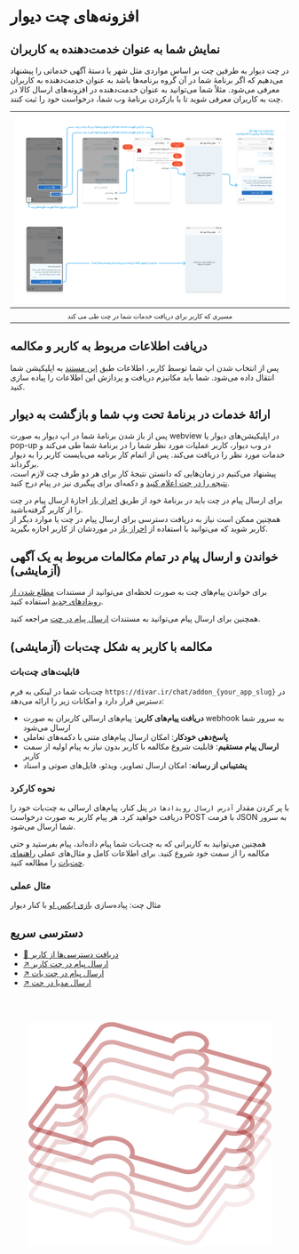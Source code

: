 # افزونه‌های چت دیوار

## نمایش شما به عنوان خدمت‌دهنده به کاربران

در چت دیوار به طرفین چت بر اساس مواردی مثل شهر یا دسته‌ٔ آگهی خدماتی را پیشنهاد می‌دهیم که اگر برنامهٔ شما در آن گروه برنامه‌ها باشد به عنوان خدمت‌دهنده به کاربران معرفی می‌شود.
مثلاً شما می‌توانید به عنوان خدمت‌دهنده در افزونه‌های ارسال کالا در چت به کاربران معرفی شوید تا با بازکردن برنامهٔ وب شما، درخواست خود را ثبت کنند.

|          ![مسیر ارائهٔ خدمات در چت](../static/img/chat-flow.png)          |
| :-----------------------------------------------------------------------: |
| <sub dir="rtl">مسیری که کاربر برای دریافت خدمات شما در چت طی می کند</sub> |

## دریافت اطلاعات مربوط به کاربر و مکالمه

پس از انتخاب شدن اپ شما توسط کاربر، اطلاعات طبق [این مستند](../management/ReadMe.md#انواع-انتفال-داده-در-تعاملات) به اپلیکیشن شما انتقال داده می‌شود. شما باید مکانیزم دریافت و پردازش این اطلاعات را پیاده سازی کنید.

## ارائهٔ خدمات در برنامهٔ تحت وب شما و بازگشت به دیوار

پس از باز شدن برنامهٔ شما در اپ دیوار به صورت webview در اپلیکیشن‌های دیوار یا pop-up در وب دیوار، کاربر عملیات مورد نظر شما را در برنامهٔ شما طی می‌کند و خدمات مورد نظر را دریافت می‌کند. پس از اتمام کار برنامه می‌بایست کاربر را به دیوار برگرداند.\
پیشنهاد می‌کنیم در زمان‌هایی که دانستن نتیجهٔ کار برای هر دو طرف چت لازم است، [نتیجه را در چت اعلام کنید][چت»ارسال پیام] و دکمه‌ای برای پیگیری نیز در پیام درج کنید.

برای ارسال پیام در چت باید در برنامهٔ خود از طریق [احراز باز](../oauth) اجازهٔ ارسال پیام در چت را از کاربر گرفته‌باشید. \
همچنین ممکن است نیاز به دریافت دسترسی برای ارسال پیام در چت یا موارد دیگر از کاربر شوید که می‌توانید با استفاده از [احراز باز](../oauth) در موردشان از کاربر اجازه بگیرید.

## خواندن و ارسال پیام در تمام مکالمات مربوط به یک آگهی (آزمایشی)

برای خواندن پیام‌های چت به صورت لحظه‌ای می‌توانید از مستندات [مطلع شدن از رویداد‌های جدید](../events) استفاده کنید.

همچنین برای ارسال پیام می‌توانید به مستندات [ارسال پیام در چت][چت»ارسال پیام] مراجعه کنید.

## مکالمه با کاربر به شکل چت‌بات (آزمایشی)

### قابلیت‌های چت‌بات

چت‌بات شما در لینکی به فرم `https://divar.ir/chat/addon_{your_app_slug}` در دسترس قرار دارد و امکانات زیر را ارائه می‌دهد:

- **دریافت پیام‌های کاربر**: پیام‌های ارسالی کاربران به صورت webhook به سرور شما ارسال می‌شود
- **پاسخ‌دهی خودکار**: امکان ارسال پیام‌های متنی با دکمه‌های تعاملی
- **ارسال پیام مستقیم**: قابلیت شروع مکالمه با کاربر بدون نیاز به پیام اولیه از سمت کاربر
- **پشتیبانی از رسانه**: امکان ارسال تصاویر، ویدئو، فایل‌های صوتی و اسناد

### نحوه کارکرد

با پر کردن مقدار `آدرس ارسال رویدادها` در پنل کنار، پیام‌های ارسالی به چت‌بات خود را دریافت خواهید کرد. هر پیام کاربر به صورت درخواست POST با فرمت JSON به سرور شما ارسال می‌شود.

همچنین می‌توانید به کاربرانی که به چت‌بات شما پیام داده‌اند، پیام بفرستید و حتی مکالمه را از سمت خود شروع کنید. برای اطلاعات کامل و مثال‌های عملی [راهنمای چت‌بات][راهنما » چت‌بات] را مطالعه کنید.

### مثال عملی

مثال چت: پیاده‌سازی
[بازی ایکس او](https://github.com/amirsalarsafaei/kenar-xo/tree/master)
با کنار دیوار

## دسترسی سریع

- [🔑 دریافت دسترسی‌ها از کاربر](../oauth)
- [↗️ ارسال پیام در چت کاربر][چت»ارسال پیام]
- [↗️ ارسال پیام در چت بات][راهنما » چت‌بات]
- [↗️ ارسال مدیا در چت][چت»ارسال مدیا]

[آگهی]: ../management/#تعامل-با-کاربر-پس-از-ثبت-آگهی
[راهنما » احراز باز]: /oauth
[امکانات چت]: #دسترسی-سریع
[راهنما » چت‌بات]: chatbot_conversations.md
[چت»ارسال پیام]: users_conversations.md
[چت»ارسال مدیا]: upload_media.md

<br /><br />

<div align="center">

![Wire Puzzle](../static/img/wire-puzzle.svg)

</div>

<br /><br />
